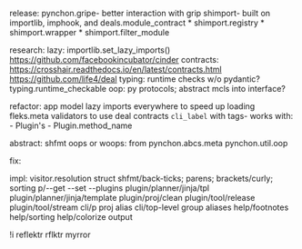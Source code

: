 release:
  pynchon.gripe- better interaction with grip
  shimport- built on importlib, imphook, and deals.module_contract
    * shimport.registry
    * shimport.wrapper
    * shimport.filter_module

research:
  lazy:
    importlib.set_lazy_imports()
    https://github.com/facebookincubator/cinder
  contracts:
    https://crosshair.readthedocs.io/en/latest/contracts.html
    https://github.com/life4/deal
  typing:
    runtime checks w/o pydantic? typing.runtime_checkable
  oop:
    py protocols;
    abstract mcls into interface?

refactor:
  app model
  lazy imports everywhere to speed up loading
  fleks.meta validators to use deal contracts
  `cli_label` with tags- works with:
    - Plugin's
    - Plugin.method_name

abstract:
  shfmt
  oops or woops:
    from pynchon.abcs.meta pynchon.util.oop

fix:

impl:
  visitor.resolution struct
  shfmt/back-ticks; parens; brackets/curly; sorting
  p/--get --set --plugins
  plugin/planner/jinja/tpl
  plugin/planner/jinja/template
  plugin/proj/clean
  plugin/tool/release
  plugin/tool/stream
  cli/p proj alias
  cli/top-level group aliases
  help/footnotes
  help/sorting
  help/colorize output

!i
  reflektr
  rflktr
  myrror
